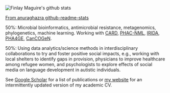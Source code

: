 ![Finlay Maguire's github stats](https://github-readme-stats.vercel.app/api?username=fmaguire&count_private=true&?theme=solarized-dark&show_icons=true)

[From anuraghazra github-readme-stats](https://github.com/anuraghazra/github-readme-stats) 

50%: Microbial bioinformatics, antimicrobial resistance, metagenomics, phylogenetics, machine learning. Working with [CARD](https://card.mcmaster.ca/), [PHAC-NML](https://www.canada.ca/en/public-health/programs/national-microbiology-laboratory.html), [IRIDA](https://www.irida.ca/), [PHA4GE](https://pha4ge.org/), [CanCOGeN](https://www.genomecanada.ca/en/cancogen).

50%: Using data analytics/science methods in interdisciplinary collaborations to try and foster positive social impacts, e.g., working with local shelters to identify gaps in provision, physicians to improve healthcare among refugee women, and psychologists to explore effects of social media on language development in autistic individuals.

See [Google Scholar](https://scholar.google.ca/citations?user=rHFCtWwAAAAJ&hl=en) for a list of publications or [my website](https://finlaymagui.re/assets/Finlay_Maguire_CV.pdf) for an intermittently updated version of my academic CV.
